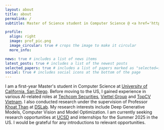 ```yaml
---
layout: about
title: about
permalink: /
subtitle: Master of Science student in Computer Science @ <a href='https://ucsd.edu'>UCSD</a>

profile:
  align: right
  image: prof_pic.png
  image_circular: true # crops the image to make it circular
  more_info:

news: true # includes a list of news items
latest_posts: true # includes a list of the newest posts
selected_papers: true # includes a list of papers marked as "selected={true}"
social: true # includes social icons at the bottom of the page
---
```


I am a first-year Master's student in Computer Science at [University of California, San Diego](https://ucsd.edu). Before moving to the US, I gained experience in various AI-related roles at [Techcom Securities](https://www.tcbs.com.vn/home), [Viettel Group](https://viettel.com.vn/en/) and [TopCV Vietnam](https://topcv.vn). I also conducted research under the supervision of Professor [Khoat Than](https://users.soict.hust.edu.vn/khoattq/) at [DSLab](http://ds.soict.hust.edu.vn). My research interests include Deep Generative Models, Computer Vision and Model Optimization. I am currently seeking research opportunities at [UCSD](https://ucsd.edu) and internships for the Summer 2025 in the US. I would be grateful for any introductions to relevant opportunities.
